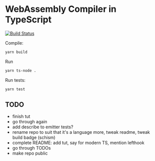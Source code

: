 # WebAssembly Compiler in TypeScript

[![Build Status](https://img.shields.io/github/workflow/status/dominikrys/wasm-compiler/Continuous%20Integration?style=flat-square)](https://github.com/dominikrys/wasm-compiler/actions)

Compile:

```bash
yarn build
```

Run

```bash
yarn ts-node .
```

Run tests:

```bash
yarn test
```

## TODO

- finish tut
- go through again
- add describe to emitter tests?
- rename repo to suit that it's a language more, tweak readme, tweak build badge (schism)
- complete README: add tut, say for modern TS, mention lefthook
- go through TODOs
- make repo public

